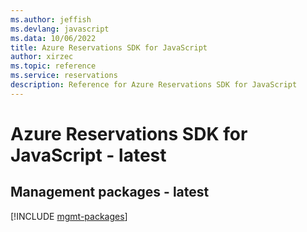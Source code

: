 ```yaml
---
ms.author: jeffish
ms.devlang: javascript
ms.data: 10/06/2022
title: Azure Reservations SDK for JavaScript
author: xirzec
ms.topic: reference
ms.service: reservations
description: Reference for Azure Reservations SDK for JavaScript
---
```

# Azure Reservations SDK for JavaScript - latest

## Management packages - latest
[!INCLUDE [mgmt-packages](reservations-mgmt-index.md)]